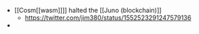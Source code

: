 - [[Cosm[[wasm]]]] halted the [[Juno (blockchain)]]
    - https://twitter.com/jim380/status/1552523291247579136
- 
